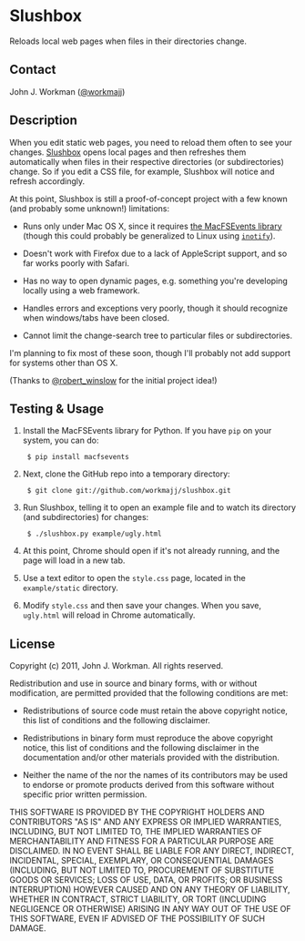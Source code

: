 Slushbox
========

Reloads local web pages when files in their directories change.

Contact
-------

John J. Workman ([@workmajj](https://twitter.com/workmajj))

Description
-----------

When you edit static web pages, you need to reload them often to see your changes. [Slushbox](http://www.urbandictionary.com/define.php?term=slushbox) opens local pages and then refreshes them automatically when files in their respective directories (or subdirectories) change. So if you edit a CSS file, for example, Slushbox will notice and refresh accordingly.

At this point, Slushbox is still a proof-of-concept project with a few known (and probably some unknown!) limitations:

* Runs only under Mac OS X, since it requires [the MacFSEvents library](http://pypi.python.org/pypi/MacFSEvents/) (though this could probably be generalized to Linux using [```inotify```](http://en.wikipedia.org/wiki/Inotify)).

* Doesn't work with Firefox due to a lack of AppleScript support, and so far works poorly with Safari.

* Has no way to open dynamic pages, e.g. something you're developing locally using a web framework.

* Handles errors and exceptions very poorly, though it should recognize when windows/tabs have been closed.

* Cannot limit the change-search tree to particular files or subdirectories.

I'm planning to fix most of these soon, though I'll probably not add support for systems other than OS X.

(Thanks to [@robert_winslow](http://twitter.com/robert_winslow) for the initial project idea!)

Testing & Usage
---------------

1. Install the MacFSEvents library for Python. If you have ```pip``` on your system, you can do:

        $ pip install macfsevents

2. Next, clone the GitHub repo into a temporary directory:

        $ git clone git://github.com/workmajj/slushbox.git

3. Run Slushbox, telling it to open an example file and to watch its directory (and subdirectories) for changes:

        $ ./slushbox.py example/ugly.html

4. At this point, Chrome should open if it's not already running, and the page will load in a new tab.

5. Use a text editor to open the ```style.css``` page, located in the ```example/static``` directory.

6. Modify ```style.css``` and then save your changes. When you save, ```ugly.html``` will reload in Chrome automatically.

License
-------

Copyright (c) 2011, John J. Workman. All rights reserved.

Redistribution and use in source and binary forms, with or without modification, are permitted provided that the following conditions are met:

* Redistributions of source code must retain the above copyright notice, this list of conditions and the following disclaimer.

* Redistributions in binary form must reproduce the above copyright notice, this list of conditions and the following disclaimer in the documentation and/or other materials provided with the distribution.

* Neither the name of the <organization> nor the names of its contributors may be used to endorse or promote products derived from this software without specific prior written permission.

THIS SOFTWARE IS PROVIDED BY THE COPYRIGHT HOLDERS AND CONTRIBUTORS "AS IS" AND ANY EXPRESS OR IMPLIED WARRANTIES, INCLUDING, BUT NOT LIMITED TO, THE IMPLIED WARRANTIES OF MERCHANTABILITY AND FITNESS FOR A PARTICULAR PURPOSE ARE DISCLAIMED. IN NO EVENT SHALL <COPYRIGHT HOLDER> BE LIABLE FOR ANY DIRECT, INDIRECT, INCIDENTAL, SPECIAL, EXEMPLARY, OR CONSEQUENTIAL DAMAGES (INCLUDING, BUT NOT LIMITED TO, PROCUREMENT OF SUBSTITUTE GOODS OR SERVICES; LOSS OF USE, DATA, OR PROFITS; OR BUSINESS INTERRUPTION) HOWEVER CAUSED AND ON ANY THEORY OF LIABILITY, WHETHER IN CONTRACT, STRICT LIABILITY, OR TORT (INCLUDING NEGLIGENCE OR OTHERWISE) ARISING IN ANY WAY OUT OF THE USE OF THIS SOFTWARE, EVEN IF ADVISED OF THE POSSIBILITY OF SUCH DAMAGE.
